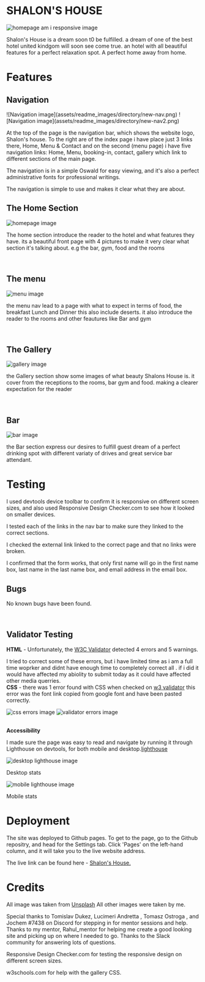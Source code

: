 <h1>SHALON'S HOUSE</h1>

 ![homepage am i responsive image](assets/readme_images/directory/responsive.png)

Shalon's House is a dream soon t0 be fulfilled. a dream of one of the best hotel united kindgom will soon see come true. an hotel with all beautiful features for a perfect relaxation spot. A perfect home away from home.

<h1>Features</h1>

<h2>Navigation</h2>
![Navigation image](assets/readme_images/directory/new-nav.png)
![Navigation image](assets/readme_images/directory/new-nav2.png)

<p>At the top of the page is the navigation bar, which shows the website logo, Shalon's house. To the right are of the index page i have place just 3 links there, Home, Menu & Contact and on the second (menu page) i have five navigation links: Home, Menu, booking-in, contact, gallery which link
to different sections of the main page.</p>
<p>The navigation is in a simple Oswald for easy viewing, and it's also a perfect administrative fonts for professional writings.
<p>The navigation is simple to use and makes it clear what they are about.

<br>
<h2>The Home Section</h2>


![homepage image](assets/readme_images/directory/homepage.png)

<p>The home section introduce the reader to the hotel and what features they have. its a beautiful front page with 4 pictures to make it very clear what section it's talking about. e.g the bar, gym, food and the rooms </p>

<br>
<h2>The menu</h2>

![menu image](assets/readme_images/directory/menu.png)

the menu nav lead to a page with what to expect in terms of food, the breakfast Lunch and Dinner this also include deserts. it also introduce the reader to the rooms and other feautures like Bar and gym

<br>

<h2>The Gallery</h2>

![gallery image](assets/readme_images/directory/gallery.png)

the Gallery section show some images of what beauty Shalons House is. it cover from the receptions to the rooms, bar gym and food. making a clearer expectation for the reader

<br>

<h2>Bar</h2>

![bar image](assets/readme_images/directory/bar.png)

the Bar section express our desires to fulfill guest dream of a perfect drinking spot with different variaty of drives and great service bar attendant.
 <br>

 <h1>Testing</h1>
 

 I used devtools device toolbar to confirm it is responsive on different screen sizes, and also used Responsive Design Checker.com to see how it looked on smaller devices.

 <p>I tested each of the links in the nav bar to make sure they linked to the correct sections.

 <p>I checked the external link linked to the correct page and that no links were broken.

 <p>I confirmed that the form works, that only first name will go in the first name box, last name in the last name box, and email address in the email box. 

<br>
 <h2>Bugs</h2>

No known bugs have been found.

<br>

<h2>Validator Testing</h2>

<strong>HTML</strong> - Unfortunately, the <a href="https://validator.w3.org/nu/#textarea">W3C Validator</a> detected 4 errors and 5 warnings. 

<p>
I tried to correct some of these errors, but i have limited time as i am a full time woprker and didnt have enough time to completely correct all . if i did it would have affected my abiolity to submit today as it could have affected other media querries. 

<br>
<strong>CSS</strong> - there was 1 error found with CSS when checked on <a href="https://validator.w3.org/nu/#textarea".>w3 validator</a> this error was the font link copied from google font and have been pasted correctly.

![css errors image](assets/readme_images/directory/css_error.png)
![validator errors image](assets/readme_images/directory/errors.png)

<br>
<strong>Accessibility</strong>

I made sure the page was easy to read and navigate by running it through Lighthouse on devtools, for both mobile and desktop.<a href="https://8000-brightigiem-shalonshous-1w1704r2rmn.ws-eu94.gitpod.io/menu.html">lighthouse</a>


![desktop lighthouse image](assets/readme_images/directory/desktop_version.png)
<p>Desktop stats</p>

![mobile lighthouse image](assets/readme_images/directory/mobile_house.png)
<p>Mobile stats</p>

<h1>Deployment</h1>

The site was deployed to Github pages. To get to the page, go to the Github repositry, and head for the Settings tab. Click 'Pages' on the left-hand column, and 
it will take you to the live website address. 
<p>The live link can be found here -  <a href="https://brightigiemokha.github.io/Shalon-s-House.html/">Shalon's House.</a>

<br>
<h1>Credits</h1>

All image was taken from  <a href="https://unsplash.com/">Unsplash</a>
All other images were taken by me.

Special thanks to Tomislav Dukez, Lucimeri Andretta , Tomasz Ostroga , and Jochem
#7438 on Discord for stepping in for mentor sessions and help. Thanks to my mentor, Rahul_mentor for helping me create a good looking site and 
picking up on where I needed to go. Thanks to the Slack community for answering lots of questions.</p>

 Responsive Design Checker.com for testing the responsive design on different screen sizes. 
 
 <p>w3schools.com for help with the gallery CSS. 

 








